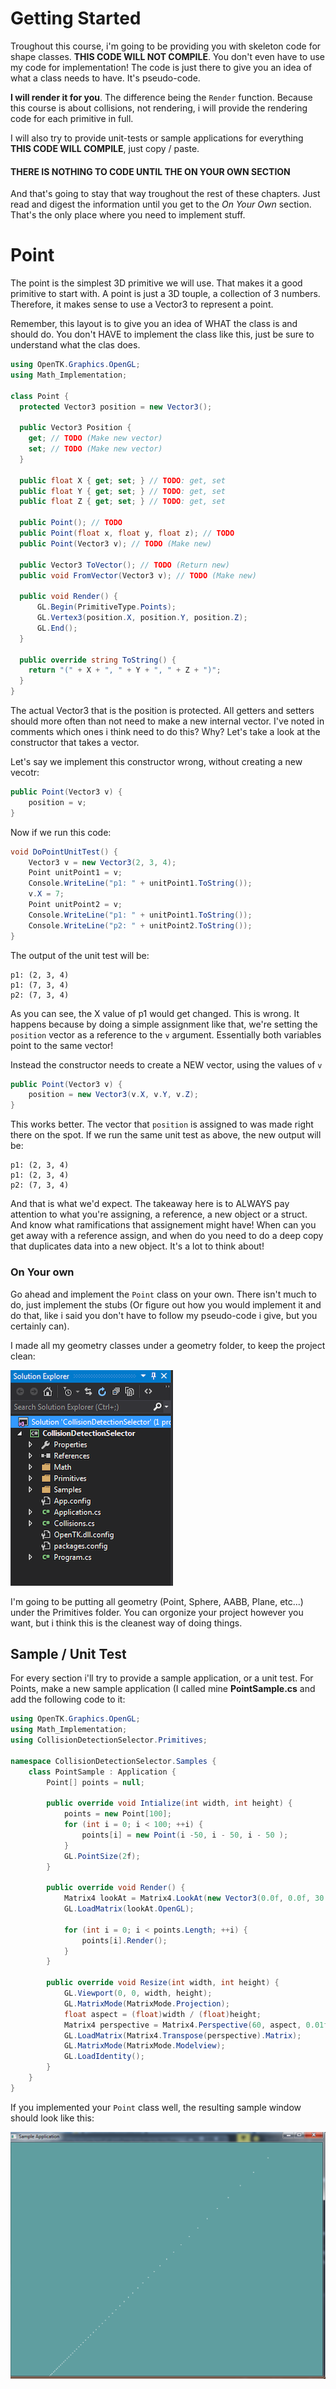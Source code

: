 # Getting Started

Troughout this course, i'm going to be providing you with skeleton code for shape classes. __THIS CODE WILL NOT COMPILE__. You don't even have to use my code for implementation! The code is just there to give you an idea of what a class needs to have. It's pseudo-code.

__I will render it for you__. The difference being the ```Render``` function. Because this course is about collisions, not rendering, i will provide the rendering code for each primitive in full. 

I will also try to provide unit-tests or sample applications for everything __THIS CODE WILL COMPILE__, just copy / paste.

#### THERE IS NOTHING TO CODE UNTIL THE ON YOUR OWN SECTION

And that's going to stay that way troughout the rest of these chapters. Just read and digest the information until you get to the _On Your Own_ section. That's the only place where you need to implement stuff.

# Point

The point is the simplest 3D primitive we will use. That makes it a good primitive to start with. A point is just a 3D touple, a collection of 3 numbers. Therefore, it makes sense to use a Vector3 to represent a point.

Remember, this layout is to give you an idea of WHAT the class is and should do. You don't HAVE to implement the class like this, just be sure to understand what the clas does.

```cs
using OpenTK.Graphics.OpenGL;
using Math_Implementation;

class Point {
  protected Vector3 position = new Vector3();
  
  public Vector3 Position {
    get; // TODO (Make new vector)
    set; // TODO (Make new vector)
  }
  
  public float X { get; set; } // TODO: get, set
  public float Y { get; set; } // TODO: get, set
  public float Z { get; set; } // TODO: get, set
  
  public Point(); // TODO
  public Point(float x, float y, float z); // TODO
  public Point(Vector3 v); // TODO (Make new)
  
  public Vector3 ToVector(); // TODO (Return new)
  public void FromVector(Vector3 v); // TODO (Make new)
  
  public void Render() {
      GL.Begin(PrimitiveType.Points);
      GL.Vertex3(position.X, position.Y, position.Z);
      GL.End();
  }
  
  public override string ToString() {
    return "(" + X + ", " + Y + ", " + Z + ")";
  }
}
```

The actual Vector3 that is the position is protected. All getters and setters should more often than not need to make a new internal vector. I've noted in comments which ones i think need to do this? Why? Let's take a look at the constructor that takes a vector.

Let's say we implement this constructor wrong, without creating a new vecotr:

```cs
public Point(Vector3 v) {
    position = v;
}
```

Now if we run this code:

```cs
void DoPointUnitTest() {
    Vector3 v = new Vector3(2, 3, 4);
    Point unitPoint1 = v;
    Console.WriteLine("p1: " + unitPoint1.ToString());
    v.X = 7;
    Point unitPoint2 = v;
    Console.WriteLine("p1: " + unitPoint1.ToString());
    Console.WriteLine("p2: " + unitPoint2.ToString());
}
```

The output of the unit test will be:

```
p1: (2, 3, 4)
p1: (7, 3, 4)
p2: (7, 3, 4)
```

As you can see, the X value of p1 would get changed. This is wrong. It happens because by doing a simple assignment like that, we're setting the ```position``` vector as a reference to the ```v``` argument. Essentially both variables point to the same vector!

Instead the constructor needs to create a NEW vector, using the values of ```v```

```cs
public Point(Vector3 v) {
    position = new Vector3(v.X, v.Y, v.Z);
}
```

This works better. The vector that ```position``` is assigned to was made right there on the spot. If we run the same unit test as above, the new output will be:

```
p1: (2, 3, 4)
p1: (2, 3, 4)
p2: (7, 3, 4)
```

And that is what we'd expect. The takeaway here is to ALWAYS pay attention to what you're assigning, a reference, a new object or a struct. And know what ramifications that assignement might have! When can you get away with a reference assign, and when do you need to do a deep copy that duplicates data into a new object. It's a lot to think about!

### On Your own

Go ahead and implement the ```Point``` class on your own. There isn't much to do, just implement the stubs (Or figure out how you would implement it and do that, like i said you don't have to follow my pseudo-code i give, but you certainly can).

I made all my geometry classes under a geometry folder, to keep the project clean:

![NEW FOLDER](primitives_file.png)

I'm going to be putting all geometry (Point, Sphere, AABB, Plane, etc...) under the Primitives folder. You can orgonize your project however you want, but i think this is the cleanest way of doing things.

## Sample / Unit Test

For every section i'll try to provide a sample application, or a unit test. For Points, make a new sample application (I called mine __PointSample.cs__ and add the following code to it:

```cs
using OpenTK.Graphics.OpenGL;
using Math_Implementation;
using CollisionDetectionSelector.Primitives;

namespace CollisionDetectionSelector.Samples {
    class PointSample : Application {
        Point[] points = null;

        public override void Intialize(int width, int height) {
            points = new Point[100];
            for (int i = 0; i < 100; ++i) {
                points[i] = new Point(i -50, i - 50, i - 50 );
            }
            GL.PointSize(2f);
        }

        public override void Render() {
            Matrix4 lookAt = Matrix4.LookAt(new Vector3(0.0f, 0.0f, 30.0f), new Vector3(0.0f, 0.0f, 0.0f), new Vector3(0.0f, 1.0f, 0.0f));
            GL.LoadMatrix(lookAt.OpenGL);

            for (int i = 0; i < points.Length; ++i) {
                points[i].Render();
            }
        }

        public override void Resize(int width, int height) {
            GL.Viewport(0, 0, width, height);
            GL.MatrixMode(MatrixMode.Projection);
            float aspect = (float)width / (float)height;
            Matrix4 perspective = Matrix4.Perspective(60, aspect, 0.01f, 1000.0f);
            GL.LoadMatrix(Matrix4.Transpose(perspective).Matrix);
            GL.MatrixMode(MatrixMode.Modelview);
            GL.LoadIdentity();
        }
    }
}
```

If you implemented your ```Point``` class well, the resulting sample window should look like this:

![PS](point_sample.png)
